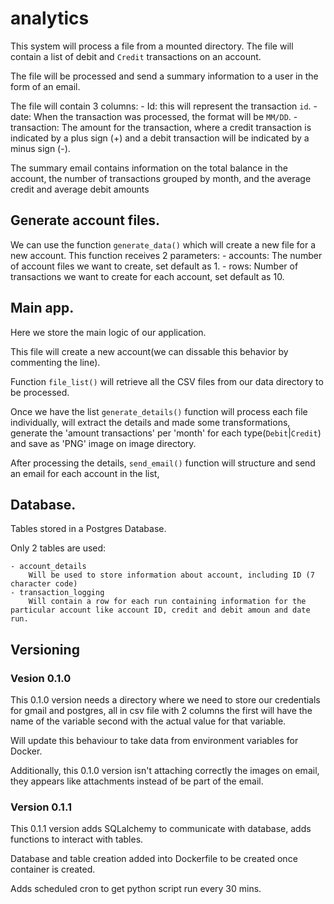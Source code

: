 # analytics
This system will process a file from a mounted directory. The file will contain a list of debit and `Credit` transactions on an account.

The file will be processed and send a summary information to a user in the form of an email.

The file will contain 3 columns:
    - Id: this will represent the transaction `id`.
    - date: When the transaction was processed, the format will be `MM/DD`.
    - transaction: The amount for the transaction, where a credit transaction is indicated by a plus sign (+) and a debit transaction will be indicated by a minus sign (-). 

The summary email contains information on the total balance in the account, the number of
transactions grouped by month, and the average credit and average debit amounts

## Generate account files.

We can use the function `generate_data()` which will create a new file for a new account.
This function receives 2 parameters:
    - accounts: The number of account files we want to create, set default as 1.
    - rows: Number of transactions we want to create for each account, set default as 10.

## Main app.
Here we store the main logic of our application.

This file will create a new account(we can dissable this behavior by commenting the line).

Function `file_list()` will retrieve all the CSV files from our data directory to be processed.

Once we have the list `generate_details()` function will process each file individually, will extract the details and made some transformations, generate the 'amount transactions' per 'month' for each type(`Debit`|`Credit`) and save as 'PNG' image on image directory.

After processing the details, `send_email()` function will structure and send an email for each account in the list,

## Database.
Tables stored in a Postgres Database.

Only 2 tables are used:

    - account_details
        Will be used to store information about account, including ID (7 character code)
    - transaction_logging
        Will contain a row for each run containing information for the particular account like account ID, credit and debit amoun and date run.

## Versioning
### Vesion 0.1.0
This 0.1.0 version needs a directory where we need to store our credentials for gmail and postgres, all in csv file with 2 columns the first will have the name of the variable second with the actual value for that variable.

Will update this behaviour to take data from environment variables for Docker.

Additionally, this 0.1.0 version isn't attaching correctly the images on email, they appears like attachments instead of be part of the email.

### Version 0.1.1
This 0.1.1 version adds SQLalchemy to communicate with database, adds functions to interact with tables.

Database and table creation added into Dockerfile to be created once container is created.

Adds scheduled cron to get python script run every 30 mins.
